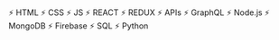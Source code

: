 ⚡ HTML ⚡ CSS ⚡ JS ⚡ REACT ⚡ REDUX ⚡ APIs ⚡ GraphQL ⚡ Node.js ⚡ MongoDB ⚡ Firebase ⚡ SQL ⚡ Python

<!--
**chuzhov/chuzhov** is a ✨ _special_ ✨ repository because its `README.md` (this file) appears on your GitHub profile.

Here are some ideas to get you started:

- 🔭 I’m currently working on ...
- 🌱 I’m currently learning ...
- 👯 I’m looking to collaborate on ...
- 🤔 I’m looking for help with ...
- 💬 Ask me about ...
- 📫 How to reach me: ...
- 😄 Pronouns: ...
- ⚡ Fun fact: ...

_I pass beneath a fixed white line of trees
where dry leaves lie for footsteps to dismember.
They crackle with a muted sound like fear.
I ask cold air, "**What is the word that frees?**"
The wind says, "**Change**()," and the white sun, "**Remember**()."_

-->
